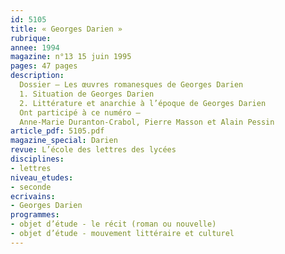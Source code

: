 ```yaml
---
id: 5105
title: « Georges Darien »
rubrique: 
annee: 1994
magazine: n°13 15 juin 1995
pages: 47 pages
description: 
  Dossier – Les œuvres romanesques de Georges Darien
  1. Situation de Georges Darien
  2. Littérature et anarchie à l’époque de Georges Darien
  Ont participé à ce numéro – 
  Anne-Marie Duranton-Crabol, Pierre Masson et Alain Pessin
article_pdf: 5105.pdf
magazine_special: Darien
revue: L’école des lettres des lycées
disciplines:
- lettres
niveau_etudes:
- seconde
ecrivains:
- Georges Darien
programmes:
- objet d’étude - le récit (roman ou nouvelle)
- objet d’étude - mouvement littéraire et culturel
---
```

